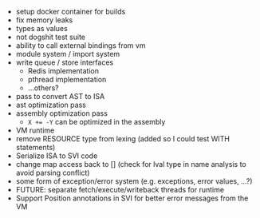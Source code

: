 - setup docker container for builds
- fix memory leaks
- types as values
- not dogshit test suite
- ability to call external bindings from vm
- module system / import system
- write queue / store interfaces
    - Redis implementation
    - pthread implementation
    - ...others?
- pass to convert AST to ISA
- ast optimization pass
- assembly optimization pass
  - `X += -Y` can be optimized in the assembly
- VM runtime
- remove RESOURCE type from lexing (added so I could test WITH statements)
- Serialize ISA to SVI code
- change map access back to [] (check for lval type in name analysis to avoid parsing conflict)
- some form of exception/error system (e.g. exceptions, error values, ...?)
- FUTURE: separate fetch/execute/writeback threads for runtime
- Support Position annotations in SVI for better error messages from the VM
